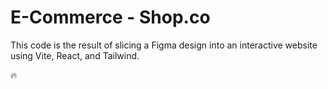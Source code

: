 # E-Commerce - Shop.co

This code is the result of slicing a Figma design into an interactive website using Vite, React, and Tailwind.

🔥
